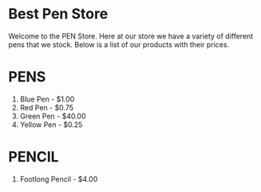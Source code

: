 Best Pen Store
==============

Welcome to the PEN Store.  Here at our store we have a variety of different pens that we stock.  Below is a list of our products with their prices.

PENS
==============

1. Blue Pen - $1.00
2. Red Pen - $0.75
3. Green Pen - $40.00
4. Yellow Pen - $0.25

PENCIL
==============
1. Footlong Pencil - $4.00
